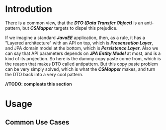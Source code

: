 # Introdution

There is a common view, that the **_DTO (Data Transfer Object)_**  is an anti-pattern, but **_CSMapper_** targets to dispel this prejudice.

If we imagine a standard **_JavaEE_** application, then, as a rule, it has a "Layered architecture" with an API on top, which is **_Presensation Layer_**, and JPA domain model at the bottom, which is **_Persistence Layer_**. Also we can say that API parameters depends on **_JPA Entity Model_** at most, and is a kind of its projection. So here is the dummy copy paste come from, which is the reason that makes DTO called antipattern. But this copy paste problem can be very simply solved, which is what the **_CSMapper_** makes, and turn the DTO back into a very cool pattern.

**//TODO: compleate this section**

# Usage

## Common Use Cases
